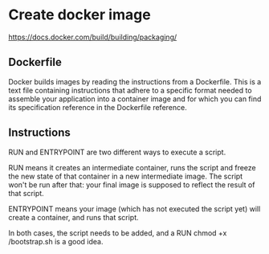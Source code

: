 # Create docker image

https://docs.docker.com/build/building/packaging/

## Dockerfile

Docker builds images by reading the instructions from a Dockerfile. This is a text file containing instructions that adhere to a specific format needed to assemble your application into a container image and for which you can find its specification reference in the Dockerfile reference.

## Instructions

RUN and ENTRYPOINT are two different ways to execute a script.

RUN means it creates an intermediate container, runs the script and freeze the new state of that container in a new intermediate image. The script won't be run after that: your final image is supposed to reflect the result of that script.

ENTRYPOINT means your image (which has not executed the script yet) will create a container, and runs that script.

In both cases, the script needs to be added, and a RUN chmod +x /bootstrap.sh is a good idea.